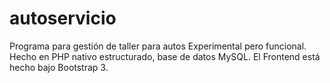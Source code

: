 # autoservicio
Programa para gestión de taller para autos
Experimental pero funcional.
Hecho en PHP nativo estructurado, base de datos MySQL.
El Frontend está hecho bajo Bootstrap 3.
